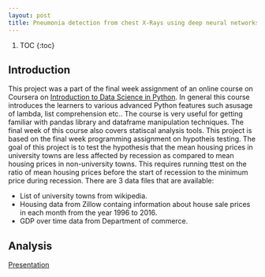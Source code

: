 ```yaml
---
layout: post
title: Pneumonia detection from chest X-Rays using deep neural networks
---
```


1. TOC
{:toc}

## Introduction

This project was a part of the final week assignment of an online course on Coursera on [Introduction to Data Science in Python](https://www.coursera.org/learn/python-data-analysis/). In general this course introduces the learners to various advanced Python features such asusage of lambda, list comprehension etc.. The course is very useful for getting familiar with pandas library and dataframe manipulation techniques. The final week of this course also covers statiscal analysis tools. This project is based on the final week programming assignment on hypotheis testing. The goal of this project is to test the hypothesis that the mean housing prices in university towns are less affected by recession as compared to mean housing prices in non-university towns. This requires running ttest on the ratio of mean housing prices before the start of recession to the minimum price during recession. 
There are 3 data files that are available:
  * List of university towns from wikipedia.
  * Housing data from Zillow containg information about house sale prices in each month from the year 1996 to 2016.
  * GDP over time data from Department of commerce.

## Analysis

[Presentation](https://nbviewer.jupyter.org/github/shivangiphy/Hypothesis_testing_Python_DataScience/blob/master/week4/Statistical%20Analysis%20%28Housing%20data%29.ipynb)

